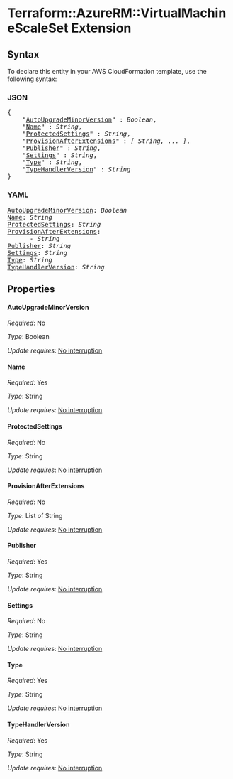 # Terraform::AzureRM::VirtualMachineScaleSet Extension

## Syntax

To declare this entity in your AWS CloudFormation template, use the following syntax:

### JSON

<pre>
{
    "<a href="#autoupgrademinorversion" title="AutoUpgradeMinorVersion">AutoUpgradeMinorVersion</a>" : <i>Boolean</i>,
    "<a href="#name" title="Name">Name</a>" : <i>String</i>,
    "<a href="#protectedsettings" title="ProtectedSettings">ProtectedSettings</a>" : <i>String</i>,
    "<a href="#provisionafterextensions" title="ProvisionAfterExtensions">ProvisionAfterExtensions</a>" : <i>[ String, ... ]</i>,
    "<a href="#publisher" title="Publisher">Publisher</a>" : <i>String</i>,
    "<a href="#settings" title="Settings">Settings</a>" : <i>String</i>,
    "<a href="#type" title="Type">Type</a>" : <i>String</i>,
    "<a href="#typehandlerversion" title="TypeHandlerVersion">TypeHandlerVersion</a>" : <i>String</i>
}
</pre>

### YAML

<pre>
<a href="#autoupgrademinorversion" title="AutoUpgradeMinorVersion">AutoUpgradeMinorVersion</a>: <i>Boolean</i>
<a href="#name" title="Name">Name</a>: <i>String</i>
<a href="#protectedsettings" title="ProtectedSettings">ProtectedSettings</a>: <i>String</i>
<a href="#provisionafterextensions" title="ProvisionAfterExtensions">ProvisionAfterExtensions</a>: <i>
      - String</i>
<a href="#publisher" title="Publisher">Publisher</a>: <i>String</i>
<a href="#settings" title="Settings">Settings</a>: <i>String</i>
<a href="#type" title="Type">Type</a>: <i>String</i>
<a href="#typehandlerversion" title="TypeHandlerVersion">TypeHandlerVersion</a>: <i>String</i>
</pre>

## Properties

#### AutoUpgradeMinorVersion

_Required_: No

_Type_: Boolean

_Update requires_: [No interruption](https://docs.aws.amazon.com/AWSCloudFormation/latest/UserGuide/using-cfn-updating-stacks-update-behaviors.html#update-no-interrupt)

#### Name

_Required_: Yes

_Type_: String

_Update requires_: [No interruption](https://docs.aws.amazon.com/AWSCloudFormation/latest/UserGuide/using-cfn-updating-stacks-update-behaviors.html#update-no-interrupt)

#### ProtectedSettings

_Required_: No

_Type_: String

_Update requires_: [No interruption](https://docs.aws.amazon.com/AWSCloudFormation/latest/UserGuide/using-cfn-updating-stacks-update-behaviors.html#update-no-interrupt)

#### ProvisionAfterExtensions

_Required_: No

_Type_: List of String

_Update requires_: [No interruption](https://docs.aws.amazon.com/AWSCloudFormation/latest/UserGuide/using-cfn-updating-stacks-update-behaviors.html#update-no-interrupt)

#### Publisher

_Required_: Yes

_Type_: String

_Update requires_: [No interruption](https://docs.aws.amazon.com/AWSCloudFormation/latest/UserGuide/using-cfn-updating-stacks-update-behaviors.html#update-no-interrupt)

#### Settings

_Required_: No

_Type_: String

_Update requires_: [No interruption](https://docs.aws.amazon.com/AWSCloudFormation/latest/UserGuide/using-cfn-updating-stacks-update-behaviors.html#update-no-interrupt)

#### Type

_Required_: Yes

_Type_: String

_Update requires_: [No interruption](https://docs.aws.amazon.com/AWSCloudFormation/latest/UserGuide/using-cfn-updating-stacks-update-behaviors.html#update-no-interrupt)

#### TypeHandlerVersion

_Required_: Yes

_Type_: String

_Update requires_: [No interruption](https://docs.aws.amazon.com/AWSCloudFormation/latest/UserGuide/using-cfn-updating-stacks-update-behaviors.html#update-no-interrupt)

